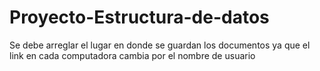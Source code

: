 # Proyecto-Estructura-de-datos
Se debe arreglar el lugar en donde se guardan los documentos
ya que el link en cada computadora cambia por el nombre de usuario